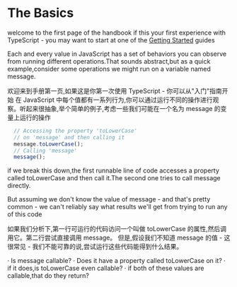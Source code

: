 # The Basics
welcome to the first page of the handbook if this your first experience with TypeScript - you may want to start at one of the [Getting Started](https://www.typescriptlang.org/docs/handbook/intro.html#get-started) guides

Each and every value in JavaScript has a set of behaviors you can observe from running different operations.That sounds abstract,but as a quick example,consider some operations we might run on a variable named message.

欢迎来到手册第一页,如果这是你第一次使用 TypeScript - 你可以从"入门"指南开始
在 JavaScript 中每个值都有一系列行为,你可以通过运行不同的操作进行观察。听起来很抽象,举个简单的例子,考虑一些我们可能在一个名为 message 的变量上运行的操作
```ts
  // Accessing the property 'toLowerCase'
  // on 'message' and then calling it
  message.toLowerCase();
  // Calling 'message'
  message();
```
if we break this down,the first runnable line of code accesses a property called toLowerCase and then call it.The second one tries to call message directly.

But assuming we don't know the value of message - and that's pretty common - we can't reliably say what results we'll get from trying to run any of this code

如果我们分析下,第一行可运行的代码访问一个叫做 toLowerCase 的属性,然后调用它。第二行尝试直接调用 message。
但是,假设我们不知道 message 的值 - 这很常见 - 我们不能可靠的说,尝试运行这些代码能得到什么结果。

· Is message callable?
· Does it have a property called toLowerCase on it?
· if it does,is toLowerCase even callable?
· if both of these values are callable,that do they return?
